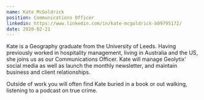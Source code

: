 ```yaml
---
name: Kate McGoldrick
position: Communications Officer
linkedin: https://www.linkedin.com/in/kate-mcgoldrick-b09795172/
date: 2020-02-21
---
```


Kate is a Geography graduate from the University of Leeds. Having previously worked in hospitality management, living in Australia and the US, she joins us as our Communications Officer. Kate will manage Geolytix' social media as well as launch the monthly newsletter, and maintain business and client relationships.

Outside of work you will often find Kate buried in a book or out walking, listening to a podcast on true crime. 

